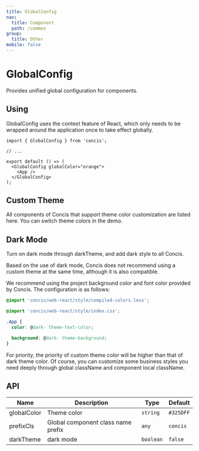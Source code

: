```yaml
---
title: GlobalConfig
nav:
  title: Component
  path: /common
group:
  title: Other
mobile: false
---
```


# GlobalConfig

Provides unified global configuration for components.

## Using

GlobalConfig uses the context feature of React, which only needs to be wrapped around the application once to take effect globally.

```tsx pure
import { GlobalConfig } from 'concis';

// ...

export default () => (
  <GlobalConfig globalColor="orange">
    <App />
  </GlobalConfig>
);
```

## Custom Theme

All components of Concis that support theme color customization are listed here. You can switch theme colors in the demo.

<code src="./demos/index1.tsx"></code>

## Dark Mode

Turn on dark mode through darkTheme, and add dark style to all Concis.

Based on the use of dark mode, Concis does not recommend using a custom theme at the same time, although it is also compatible.

<code src="./demos/index2.tsx"></code>

We recommend using the project background color and font color provided by Concis. The configuration is as follows:

```css pure
@import 'concis/web-react/style/compiled-colors.less';

@import 'concis/web-react/style/index.css';

.App {
  color: @dark- theme-text-color;

  background: @dark- theme-background;
}
```

For priority, the priority of custom theme color will be higher than that of dark theme color. Of course, you can customize some business styles you need deeply through global className and component local className.

## API

| Name        | Description                        | Type      | Default   |
| ----------- | ---------------------------------- | --------- | --------- |
| globalColor | Theme color                        | `string`  | `#325DFF` |
| prefixCls   | Global component class name prefix | `any`     | `concis`  |
| darkTheme   | dark mode                          | `boolean` | `false`   |
